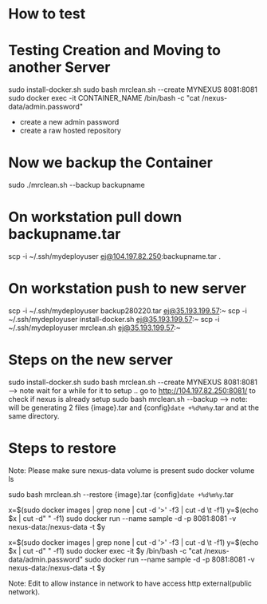 

# How to test


# Testing Creation and Moving to another Server
sudo install-docker.sh
sudo bash mrclean.sh --create MYNEXUS 8081:8081
sudo docker exec -it CONTAINER_NAME /bin/bash -c "cat  /nexus-data/admin.password"

- create a new admin password 
- create a raw hosted repository

# Now we backup the Container
sudo ./mrclean.sh --backup backupname

# On workstation pull down backupname.tar
scp -i ~/.ssh/mydeployuser ej@104.197.82.250:backupname.tar .

# On workstation push to new server 
scp -i ~/.ssh/mydeployuser backup280220.tar ej@35.193.199.57:~
scp -i ~/.ssh/mydeployuser install-docker.sh ej@35.193.199.57:~
scp -i ~/.ssh/mydeployuser mrclean.sh ej@35.193.199.57:~


# Steps on the new server 
sudo install-docker.sh
sudo bash mrclean.sh --create MYNEXUS 8081:8081 --> note wait for a while for it to setup ..
go to http://104.197.82.250:8081/ to check if nexus is already setup
sudo bash mrclean.sh --backup --> note: will be generating 2 files {image}.tar and {config}`date +%d%m%y`.tar and at the same directory.

# Steps to restore
Note: Please make sure nexus-data volume is present
sudo docker volume ls

sudo bash mrclean.sh --restore {image}.tar {config}`date +%d%m%y`.tar





x=$(sudo docker images | grep none | cut -d '>' -f3 | cut -d \t -f1)
y=$(echo $x | cut -d" " -f1)
sudo docker run --name sample -d -p 8081:8081 -v nexus-data:/nexus-data -t $y

x=$(sudo docker images | grep none | cut -d '>' -f3 | cut -d \t -f1)
y=$(echo $x | cut -d" " -f1)
sudo docker exec -it $y /bin/bash -c "cat  /nexus-data/admin.password"
sudo docker run --name sample -d -p 8081:8081 -v nexus-data:/nexus-data -t $y


Note: Edit to allow instance in network to have access http external(public network).






